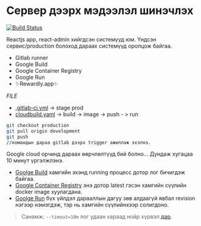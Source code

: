 # Сервер дээрх мэдээлэл шинэчлэх

[![Build Status](https://travis-ci.org/joemccann/dillinger.svg?branch=master)](https://travis-ci.org/joemccann/dillinger)

Reactjs app, react-admin хийгдсэн системүүд юм.
Үндсэн сервис/production болоход дараах системүүд оролцож байгаа.
- Gitlab runner
- Google Build
- Google Container Registry
- Google Run
- ✨Rewardly.app✨

 _FILE_
- [.gitlab-ci.yml](https://gitlab.com/Sodtseren/reeward-customer/-/blob/production/.gitlab-ci.yml) -> stage prod
- [cloudbuild.yaml](https://gitlab.com/Sodtseren/reeward-customer/-/blob/production/cloudbuild.yaml) -> build -> image -> push - > run



```sh
git checkout production
git pull origin development
git push 
//командын дараа gitlab дээрх trigger ажиллаж эхэлнэ.
```

Google cloud орчинд дараах өөрчлөлтүүд бий болно... 
Дундаж хугацаа 10 минут үргэлжлэнэ.

- [Goolge Build](https://console.cloud.google.com/cloud-build/builds?project=reeward-production) хамгийн эхэнд running процесс дотор лог бичигдэж байгаа.
- [Google Container Registry](https://console.cloud.google.com/gcr/images/reeward-production?project=reeward-production) энэ дотор latest гэсэн хамгийн сүүлийн docker image хуулагдана.
- [Goolge Run](https://console.cloud.google.com/run/detail/asia-southeast1/reeward-customer/revisions?project=reeward-production) бүх үйлдэл дарааллын дагуу зөв алдаагүй явбал revision нэгээр нэмэгдэж, тэр нь хамгийн сүүлийнхээр солигдоно.


> Санамж: `--timout=10m` лог удаан хараад нойр хүрвэл [дар](https://www.youtube.com/watch?v=G1IbRujko-A).

